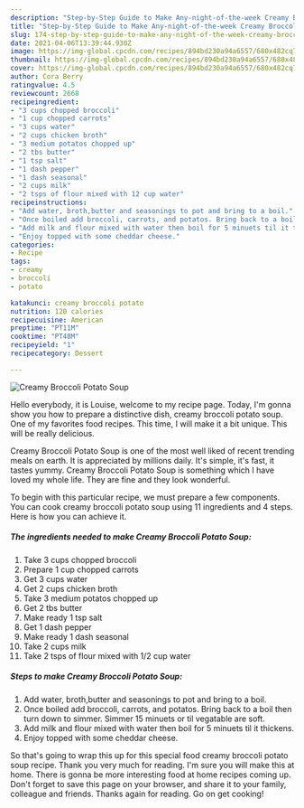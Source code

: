 ```yaml
---
description: "Step-by-Step Guide to Make Any-night-of-the-week Creamy Broccoli Potato Soup"
title: "Step-by-Step Guide to Make Any-night-of-the-week Creamy Broccoli Potato Soup"
slug: 174-step-by-step-guide-to-make-any-night-of-the-week-creamy-broccoli-potato-soup
date: 2021-04-06T13:39:44.930Z
image: https://img-global.cpcdn.com/recipes/894bd230a94a6557/680x482cq70/creamy-broccoli-potato-soup-recipe-main-photo.jpg
thumbnail: https://img-global.cpcdn.com/recipes/894bd230a94a6557/680x482cq70/creamy-broccoli-potato-soup-recipe-main-photo.jpg
cover: https://img-global.cpcdn.com/recipes/894bd230a94a6557/680x482cq70/creamy-broccoli-potato-soup-recipe-main-photo.jpg
author: Cora Berry
ratingvalue: 4.5
reviewcount: 2668
recipeingredient:
- "3 cups chopped broccoli"
- "1 cup chopped carrots"
- "3 cups water"
- "2 cups chicken broth"
- "3 medium potatos chopped up"
- "2 tbs butter"
- "1 tsp salt"
- "1 dash pepper"
- "1 dash seasonal"
- "2 cups milk"
- "2 tsps of flour mixed with 12 cup water"
recipeinstructions:
- "Add water, broth,butter and seasonings to pot and bring to a boil."
- "Once boiled add broccoli, carrots, and potatos. Bring back to a boil then turn down to simmer. Simmer 15 minuets or til vegatable are soft."
- "Add milk and flour mixed with water then boil for 5 minuets til it thickens."
- "Enjoy topped with some cheddar cheese."
categories:
- Recipe
tags:
- creamy
- broccoli
- potato

katakunci: creamy broccoli potato 
nutrition: 120 calories
recipecuisine: American
preptime: "PT11M"
cooktime: "PT48M"
recipeyield: "1"
recipecategory: Dessert

---
```



![Creamy Broccoli Potato Soup](https://img-global.cpcdn.com/recipes/894bd230a94a6557/680x482cq70/creamy-broccoli-potato-soup-recipe-main-photo.jpg)

Hello everybody, it is Louise, welcome to my recipe page. Today, I'm gonna show you how to prepare a distinctive dish, creamy broccoli potato soup. One of my favorites food recipes. This time, I will make it a bit unique. This will be really delicious.



Creamy Broccoli Potato Soup is one of the most well liked of recent trending meals on earth. It is appreciated by millions daily. It's simple, it's fast, it tastes yummy. Creamy Broccoli Potato Soup is something which I have loved my whole life. They are fine and they look wonderful.


To begin with this particular recipe, we must prepare a few components. You can cook creamy broccoli potato soup using 11 ingredients and 4 steps. Here is how you can achieve it.

<!--inarticleads1-->

##### The ingredients needed to make Creamy Broccoli Potato Soup:

1. Take 3 cups chopped broccoli
1. Prepare 1 cup chopped carrots
1. Get 3 cups water
1. Get 2 cups chicken broth
1. Take 3 medium potatos chopped up
1. Get 2 tbs butter
1. Make ready 1 tsp salt
1. Get 1 dash pepper
1. Make ready 1 dash seasonal
1. Take 2 cups milk
1. Take 2 tsps of flour mixed with 1/2 cup water




<!--inarticleads2-->

##### Steps to make Creamy Broccoli Potato Soup:

1. Add water, broth,butter and seasonings to pot and bring to a boil.
1. Once boiled add broccoli, carrots, and potatos. Bring back to a boil then turn down to simmer. Simmer 15 minuets or til vegatable are soft.
1. Add milk and flour mixed with water then boil for 5 minuets til it thickens.
1. Enjoy topped with some cheddar cheese.




So that's going to wrap this up for this special food creamy broccoli potato soup recipe. Thank you very much for reading. I'm sure you will make this at home. There is gonna be more interesting food at home recipes coming up. Don't forget to save this page on your browser, and share it to your family, colleague and friends. Thanks again for reading. Go on get cooking!

